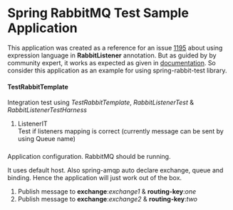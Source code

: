 # Spring RabbitMQ Test Sample Application 
This application was created as a reference for an issue [1195](https://github.com/spring-projects/spring-amqp/issues/1195) 
about using expression language in **RabbitListener** annotation. But as guided by
by community expert, it works as expected as given in 
[documentation](https://docs.spring.io/spring-amqp/docs/2.2.6.RELEASE/reference/html/#test-template).
So consider this application as an example for using spring-rabbit-test library.  

#### TestRabbitTemplate

Integration test using *TestRabbitTemplate*, *RabbitListenerTest* & *RabbitListenerTestHarness*

1. ListenerIT <br/>
    Test if listeners mapping is correct (currently message can be sent by using Queue name)

###
Application configuration. RabbitMQ should be running.

It uses default host. Also spring-amqp auto declare exchange, queue and binding. 
Hence the application will just work out of the box.

1. Publish message to **exchange**:*exchange1* & **routing-key**:*one*
2. Publish message to **exchange**:*exchange2* & **routing-key**:*two*
